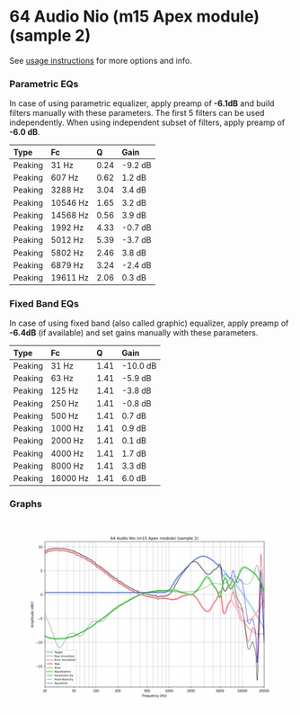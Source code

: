 # 64 Audio Nio (m15 Apex module) (sample 2)
See [usage instructions](https://github.com/jaakkopasanen/AutoEq#usage) for more options and info.

### Parametric EQs
In case of using parametric equalizer, apply preamp of **-6.1dB** and build filters manually
with these parameters. The first 5 filters can be used independently.
When using independent subset of filters, apply preamp of **-6.0 dB**.

| Type    | Fc       |    Q | Gain    |
|:--------|:---------|:-----|:--------|
| Peaking | 31 Hz    | 0.24 | -9.2 dB |
| Peaking | 607 Hz   | 0.62 | 1.2 dB  |
| Peaking | 3288 Hz  | 3.04 | 3.4 dB  |
| Peaking | 10546 Hz | 1.65 | 3.2 dB  |
| Peaking | 14568 Hz | 0.56 | 3.9 dB  |
| Peaking | 1992 Hz  | 4.33 | -0.7 dB |
| Peaking | 5012 Hz  | 5.39 | -3.7 dB |
| Peaking | 5802 Hz  | 2.46 | 3.8 dB  |
| Peaking | 6879 Hz  | 3.24 | -2.4 dB |
| Peaking | 19611 Hz | 2.06 | 0.3 dB  |

### Fixed Band EQs
In case of using fixed band (also called graphic) equalizer, apply preamp of **-6.4dB**
(if available) and set gains manually with these parameters.

| Type    | Fc       |    Q | Gain     |
|:--------|:---------|:-----|:---------|
| Peaking | 31 Hz    | 1.41 | -10.0 dB |
| Peaking | 63 Hz    | 1.41 | -5.9 dB  |
| Peaking | 125 Hz   | 1.41 | -3.8 dB  |
| Peaking | 250 Hz   | 1.41 | -0.8 dB  |
| Peaking | 500 Hz   | 1.41 | 0.7 dB   |
| Peaking | 1000 Hz  | 1.41 | 0.9 dB   |
| Peaking | 2000 Hz  | 1.41 | 0.1 dB   |
| Peaking | 4000 Hz  | 1.41 | 1.7 dB   |
| Peaking | 8000 Hz  | 1.41 | 3.3 dB   |
| Peaking | 16000 Hz | 1.41 | 6.0 dB   |

### Graphs
![](./64%20Audio%20Nio%20(m15%20Apex%20module)%20(sample%202).png)